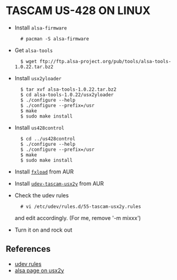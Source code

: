TASCAM US-428 ON LINUX
======================

* Install `alsa-firmware`

        # pacman -S alsa-firmware

* Get `alsa-tools`

        $ wget ftp://ftp.alsa-project.org/pub/tools/alsa-tools-1.0.22.tar.bz2

* Install `usx2yloader`

        $ tar xvf alsa-tools-1.0.22.tar.bz2
        $ cd alsa-tools-1.0.22/usx2yloader
        $ ./configure --help
        $ ./configure --prefix=/usr
        $ make
        $ sudo make install

* Install `us428control`

        $ cd ../us428control
        $ ./configure --help
        $ ./configure --prefix=/usr
        $ make
        $ sudo make install

* Install [`fxload`](http://aur.archlinux.org/packages.php?ID=2897) from AUR

* Install [`udev-tascam-usx2y`](http://aur.archlinux.org/packages.php?ID=14648) from AUR

* Check the udev rules

        # vi /etc/udev/rules.d/55-tascam-usx2y.rules

  and edit accordingly. (For me, remove '-m mixxx')

* Turn it on and rock out

References
----------

* [udev rules](http://www.ctaf.free.fr/dokuwiki/doku.php?id=archlinux#us428)
* [alsa page on usx2y](http://www.alsa-project.org/main/index.php/Matrix:Module-usb-usx2y)

